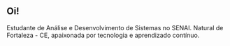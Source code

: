 ## Oi!

Estudante de Análise e Desenvolvimento de Sistemas no SENAI. Natural de Fortaleza - CE, apaixonada por tecnologia e aprendizado contínuo.
